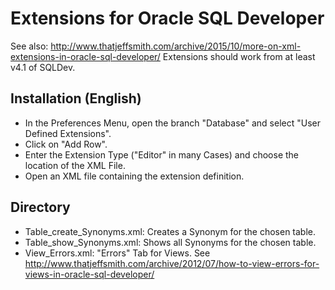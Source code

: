 Extensions for Oracle SQL Developer
===================================

See also: http://www.thatjeffsmith.com/archive/2015/10/more-on-xml-extensions-in-oracle-sql-developer/
Extensions should work from at least v4.1 of SQLDev.

Installation (English)
----------------------
- In the Preferences Menu, open the branch "Database" and select "User Defined Extensions".
- Click on "Add Row".
- Enter the Extension Type ("Editor" in many Cases) and choose the location of the XML File.
- Open an XML file containing the extension definition.


Directory
----------------------
- Table_create_Synonyms.xml: Creates a Synonym for the chosen table.
- Table_show_Synonyms.xml: Shows all Synonyms for the chosen table.
- View_Errors.xml: "Errors" Tab for Views. See http://www.thatjeffsmith.com/archive/2012/07/how-to-view-errors-for-views-in-oracle-sql-developer/
